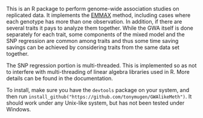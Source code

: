 This is an R package to perform genome-wide association studies on replicated data. It implements the [EMMAX](http://genetics.cs.ucla.edu/emmax/) method, including cases where each genotype has more than one observation. In addition, if there are several traits it pays to analyze them together. While the GWA itself is done separately for each trait, some components of the mixed model and the SNP regression are common among traits and thus some time saving savings can be achieved by considering traits from the same data set together.

The SNP regression portion is multi-threaded. This is implemented so as not to interfere with multi-threading of linear algebra libraries used in R. More details can be found in the documentation.

To install, make sure you have the `devtools` package on your system, and then run `install_github("https://github.com/tonymugen/GWAlikeMeth")`. It should work under any Unix-like system, but has not been tested under Windows.

